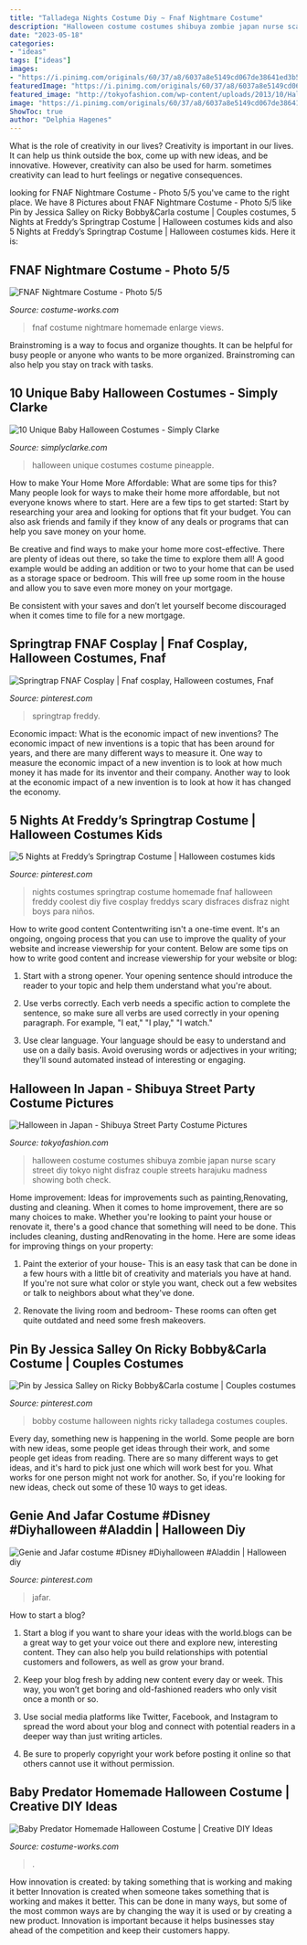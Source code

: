```yaml
---
title: "Talladega Nights Costume Diy ~ Fnaf Nightmare Costume"
description: "Halloween costume costumes shibuya zombie japan nurse scary street diy tokyo night disfraz couple streets harajuku madness showing both check"
date: "2023-05-18"
categories:
- "ideas"
tags: ["ideas"]
images:
- "https://i.pinimg.com/originals/60/37/a8/6037a8e5149cd067de38641ed3b54eb7.jpg"
featuredImage: "https://i.pinimg.com/originals/60/37/a8/6037a8e5149cd067de38641ed3b54eb7.jpg"
featured_image: "http://tokyofashion.com/wp-content/uploads/2013/10/Halloween-in-Japan-Shibuya-Costumes-13-023.jpg"
image: "https://i.pinimg.com/originals/60/37/a8/6037a8e5149cd067de38641ed3b54eb7.jpg"
ShowToc: true
author: "Delphia Hagenes"
---
```



What is the role of creativity in our lives?
Creativity is important in our lives. It can help us think outside the box, come up with new ideas, and be innovative. However, creativity can also be used for harm. sometimes creativity can lead to hurt feelings or negative consequences.

	

		
looking for FNAF Nightmare Costume - Photo 5/5 you've came to the right place. We have 8 Pictures about FNAF Nightmare Costume - Photo 5/5 like Pin by Jessica Salley on Ricky Bobby&amp;Carla costume | Couples costumes, 5 Nights at Freddy’s Springtrap Costume | Halloween costumes kids and also 5 Nights at Freddy’s Springtrap Costume | Halloween costumes kids. Here it is:
		
    
## FNAF Nightmare Costume - Photo 5/5

<img loading=lazy src="http://photos.costume-works.com/full/fnaf_nightmare4.jpg" onerror="this.onerror=null;this.src='https://tse1.mm.bing.net/th?id=OIP.cweEXJWFqIk-GVF1XuW9LAHaJ3&amp;pid=15.1';" alt="FNAF Nightmare Costume - Photo 5/5">

_Source: costume-works.com_

>fnaf costume nightmare homemade enlarge views. 

	

Brainstroming is a way to focus and organize thoughts. It can be helpful for busy people or anyone who wants to be more organized. Brainstroming can also help you stay on track with tasks.

    
## 10 Unique Baby Halloween Costumes - Simply Clarke

<img loading=lazy src="http://simplyclarke.com/wp-content/uploads/2015/10/77678a75932cba3f42cd8aefe3dff2ba.jpg" onerror="this.onerror=null;this.src='https://tse4.mm.bing.net/th?id=OIP.NxwMx6hfyrlDyPRGjF9uSQHaHa&amp;pid=15.1';" alt="10 Unique Baby Halloween Costumes - Simply Clarke">

_Source: simplyclarke.com_

>halloween unique costumes costume pineapple. 

	

How to make Your Home More Affordable: What are some tips for this?
Many people look for ways to make their home more affordable, but not everyone knows where to start. Here are a few tips to get started:
Start by researching your area and looking for options that fit your budget. You can also ask friends and family if they know of any deals or programs that can help you save money on your home.

Be creative and find ways to make your home more cost-effective. There are plenty of ideas out there, so take the time to explore them all! A good example would be adding an addition or two to your home that can be used as a storage space or bedroom. This will free up some room in the house and allow you to save even more money on your mortgage.

Be consistent with your saves and don’t let yourself become discouraged when it comes time to file for a new mortgage.

    
## Springtrap FNAF Cosplay | Fnaf Cosplay, Halloween Costumes, Fnaf

<img loading=lazy src="https://i.pinimg.com/736x/90/4d/ef/904defd45de67c7ae632b3921096c762--freddy-s-monkey.jpg" onerror="this.onerror=null;this.src='https://tse4.mm.bing.net/th?id=OIP.n9W_228JKpo62JheCdzMYAHaMW&amp;pid=15.1';" alt="Springtrap FNAF Cosplay | Fnaf cosplay, Halloween costumes, Fnaf">

_Source: pinterest.com_

>springtrap freddy. 

	

Economic impact: What is the economic impact of new inventions?
The economic impact of new inventions is a topic that has been around for years, and there are many different ways to measure it. One way to measure the economic impact of a new invention is to look at how much money it has made for its inventor and their company. Another way to look at the economic impact of a new invention is to look at how it has changed the economy.

    
## 5 Nights At Freddy’s Springtrap Costume | Halloween Costumes Kids

<img loading=lazy src="https://i.pinimg.com/originals/60/37/a8/6037a8e5149cd067de38641ed3b54eb7.jpg" onerror="this.onerror=null;this.src='https://tse1.mm.bing.net/th?id=OIP.w8mRKzEVWiDYk_IvxPVoKwHaJ4&amp;pid=15.1';" alt="5 Nights at Freddy’s Springtrap Costume | Halloween costumes kids">

_Source: pinterest.com_

>nights costumes springtrap costume homemade fnaf halloween freddy coolest diy five cosplay freddys scary disfraces disfraz night boys para niños. 

	

How to write good content
Contentwriting isn't a one-time event. It's an ongoing, ongoing process that you can use to improve the quality of your website and increase viewership for your content. Below are some tips on how to write good content and increase viewership for your website or blog: 
1) Start with a strong opener. Your opening sentence should introduce the reader to your topic and help them understand what you're about. 

2) Use verbs correctly. Each verb needs a specific action to complete the sentence, so make sure all verbs are used correctly in your opening paragraph. For example, "I eat," "I play," "I watch." 

3) Use clear language. Your language should be easy to understand and use on a daily basis. Avoid overusing words or adjectives in your writing; they'll sound automated instead of interesting or engaging.

    
## Halloween In Japan - Shibuya Street Party Costume Pictures

<img loading=lazy src="http://tokyofashion.com/wp-content/uploads/2013/10/Halloween-in-Japan-Shibuya-Costumes-13-023.jpg" onerror="this.onerror=null;this.src='https://tse2.mm.bing.net/th?id=OIP.y6-2K0mE-tn4v485wlqp8wHaLH&amp;pid=15.1';" alt="Halloween in Japan - Shibuya Street Party Costume Pictures">

_Source: tokyofashion.com_

>halloween costume costumes shibuya zombie japan nurse scary street diy tokyo night disfraz couple streets harajuku madness showing both check. 

	

Home improvement: Ideas for improvements such as painting,Renovating, dusting and cleaning.
When it comes to home improvement, there are so many choices to make. Whether you're looking to paint your house or renovate it, there's a good chance that something will need to be done. This includes cleaning, dusting andRenovating in the home. Here are some ideas for improving things on your property: 
1. Paint the exterior of your house- This is an easy task that can be done in a few hours with a little bit of creativity and materials you have at hand. If you're not sure what color or style you want, check out a few websites or talk to neighbors about what they've done. 

2. Renovate the living room and bedroom- These rooms can often get quite outdated and need some fresh makeovers.

    
## Pin By Jessica Salley On Ricky Bobby&amp;Carla Costume | Couples Costumes

<img loading=lazy src="https://i.pinimg.com/1200x/ff/d5/45/ffd5459979f8345204673de7ecbce407.jpg" onerror="this.onerror=null;this.src='https://tse4.mm.bing.net/th?id=OIP.4IC1_0Lo2v3_k1XfXh4I7AHaJ4&amp;pid=15.1';" alt="Pin by Jessica Salley on Ricky Bobby&amp;Carla costume | Couples costumes">

_Source: pinterest.com_

>bobby costume halloween nights ricky talladega costumes couples. 

	

Every day, something new is happening in the world. Some people are born with new ideas, some people get ideas through their work, and some people get ideas from reading. There are so many different ways to get ideas, and it's hard to pick just one which will work best for you. What works for one person might not work for another. So, if you're looking for new ideas, check out some of these 10 ways to get ideas.

    
## Genie And Jafar Costume #Disney #Diyhalloween #Aladdin | Halloween Diy

<img loading=lazy src="https://i.pinimg.com/originals/41/f7/6e/41f76e7881c6b4dbd98224a55e6502ec.jpg" onerror="this.onerror=null;this.src='https://tse2.mm.bing.net/th?id=OIP.bI_b9bt7SBg7vKkqVKkxkAHaNK&amp;pid=15.1';" alt="Genie and Jafar costume #Disney #Diyhalloween #Aladdin | Halloween diy">

_Source: pinterest.com_

>jafar. 

	

How to start a blog?
1. Start a blog if you want to share your ideas with the world.blogs can be a great way to get your voice out there and explore new, interesting content. They can also help you build relationships with potential customers and followers, as well as grow your brand.
2. Keep your blog fresh by adding new content every day or week. This way, you won’t get boring and old-fashioned readers who only visit once a month or so.

3. Use social media platforms like Twitter, Facebook, and Instagram to spread the word about your blog and connect with potential readers in a deeper way than just writing articles.

4. Be sure to properly copyright your work before posting it online so that others cannot use it without permission.

    
## Baby Predator Homemade Halloween Costume | Creative DIY Ideas

<img loading=lazy src="https://photos.costume-works.com/full/baby_predator.jpg" onerror="this.onerror=null;this.src='https://tse1.mm.bing.net/th?id=OIP.aR30voCELyLSpQ0hrkQBvAHaLF&amp;pid=15.1';" alt="Baby Predator Homemade Halloween Costume | Creative DIY Ideas">

_Source: costume-works.com_

>. 

	

How innovation is created: by taking something that is working and making it better
Innovation is created when someone takes something that is working and makes it better. This can be done in many ways, but some of the most common ways are by changing the way it is used or by creating a new product. Innovation is important because it helps businesses stay ahead of the competition and keep their customers happy.

